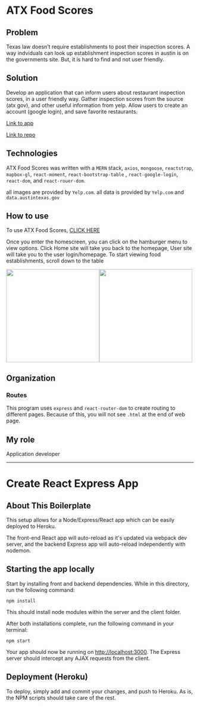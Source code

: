 # ATX Food Scores

## Problem

Texas law doesn’t require establishments to post their inspection scores. A way indviduals can look up establishment inspection scores in austin is on the governments site. But, it is hard to find and not user friendly.


## Solution

Develop an application that can inform users about restaurant inspection scores, in a user friendly way. Gather inspection scores from the source (atx gov), and other useful information from yelp. Allow users to create an account (google login), and save favorite restaurants.


[Link to app](https://morning-depths-76406.herokuapp.com)

[Link to repo](https://github.com/phillip0150/atx_health_scores)

## Technologies

ATX Food Scores was written with a `MERN` stack, `axios`, `mongoose`, `reactstrap`, `mapbox-gl`, `react-moment`, `react-bootstrap-table` , `react-google-login`, `react-dom`, and `react-rouer-dom`.

all images are provided by `Yelp.com`.
all data is provided by `Yelp.com` and `data.austintexas.gov`


## How to use


To use ATX Food Scores, [CLICK HERE](https://morning-depths-76406.herokuapp.com)


Once you enter the homescreen, you can click on the hamburger menu to view options. Click Home site will take you back to the homepage, User site will take you to the user login/homepage. To start viewing food establishments, scroll down to the table

<img src="https://github.com/phillip0150/atx_health_scores/blob/master/client/public/images/6.png" width="250"/><img src="https://github.com/phillip0150/atx_health_scores/blob/master/client/public/images/1.png" width="250"/>





## Organization

### Routes

This program uses `express` and `react-router-dom` to create routing to different pages. Because of this, you will not see `.html` at the end of web page. 

## My role
Application developer
 
---------------------------------

# Create React Express App

## About This Boilerplate

This setup allows for a Node/Express/React app which can be easily deployed to Heroku.

The front-end React app will auto-reload as it's updated via webpack dev server, and the backend Express app will auto-reload independently with nodemon.

## Starting the app locally

Start by installing front and backend dependencies. While in this directory, run the following command:

```
npm install
```

This should install node modules within the server and the client folder.

After both installations complete, run the following command in your terminal:

```
npm start
```

Your app should now be running on <http://localhost:3000>. The Express server should intercept any AJAX requests from the client.

## Deployment (Heroku)

To deploy, simply add and commit your changes, and push to Heroku. As is, the NPM scripts should take care of the rest.
